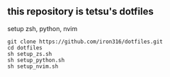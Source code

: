 ## this repository is tetsu's dotfiles

setup zsh, python, nvim

```
git clone https://github.com/iron316/dotfiles.git
cd dotfiles
sh setup_zs.sh
sh setup_python.sh
sh setup_nvim.sh
```

